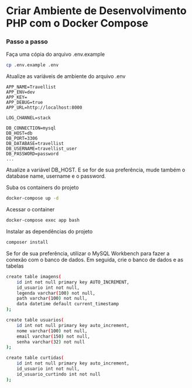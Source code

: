 
# Criar Ambiente de Desenvolvimento PHP com o Docker Compose

### Passo a passo
Faça uma cópia do arquivo .env.example
```sh
cp .env.example .env
```

Atualize as variáveis de ambiente do arquivo .env
```dosini
APP_NAME=Travellist
APP_ENV=dev
APP_KEY=
APP_DEBUG=true
APP_URL=http://localhost:8000

LOG_CHANNEL=stack

DB_CONNECTION=mysql
DB_HOST=db
DB_PORT=3306
DB_DATABASE=travellist
DB_USERNAME=travellist_user
DB_PASSWORD=password
...
```
Atualize a variável DB_HOST. E se for de sua preferência, mude também o database name, username e o password.


Suba os containers do projeto
```sh
docker-compose up -d
```


Acessar o container
```sh
docker-compose exec app bash
```


Instalar as dependências do projeto
```sh
composer install
```


Se for de sua preferência, utilizar o MySQL Workbench para fazer a conexão com o banco de dados. Em seguida, crie o banco de dados e as tabelas
```sh
create table imagens(
    id int not null primary key AUTO_INCREMENT,
    id_usuario int not null,
    legenda varchar(100) not null,
    path varchar(100) not null,
    data datetime default current_timestamp
);

create table usuarios(
    id int not null primary key auto_increment,
    nome varchar(100) not null,
    email varchar(150) not null,
    senha varchar(32) not null
);

create table curtidas(
    id int not null primary key auto_increment,
    id_usuario int not null,
    id_usuario_curtindo int not null
);
```
